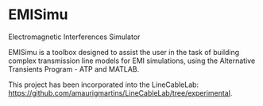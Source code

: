# EMISimu
Electromagnetic Interferences Simulator

EMISimu is a toolbox designed to assist the user in the task of building complex transmission line models for EMI simulations, using the Alternative Transients Program - ATP and MATLAB.

This project has been incorporated into the LineCableLab: https://github.com/amaurigmartins/LineCableLab/tree/experimental.
